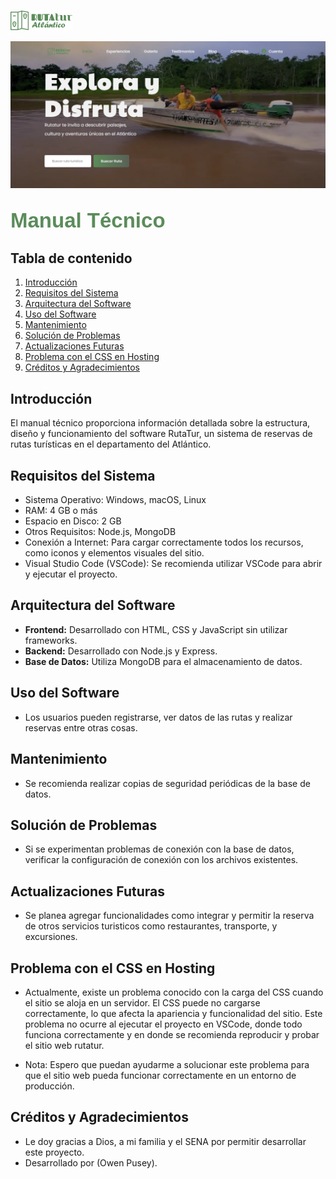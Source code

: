 ![Rutatur](/imgs/rutatur-logo.png)

![Portada Rutatur](/imgs/portada%20.png)

## <span style="font-family: 'Poppins', sans-serif; font-size:33px; color: #5B8C5A; font-weight: 700font-size:23px;">**Manual Técnico**</span>

## Tabla de contenido
1. [Introducción](#introducción)
2. [Requisitos del Sistema](#requisitos-del-sistema)
3. [Arquitectura del Software](#arquitectura-del-software)
4. [Uso del Software](#uso-del-software)
5. [Mantenimiento](#mantenimiento)
6. [Solución de Problemas](#solución-de-problemas)
7. [Actualizaciones Futuras](#actualizaciones-futuras)
8. [Problema con el CSS en Hosting](#problema-con-el-CSS-en-Hosting)
9. [Créditos y Agradecimientos](#créditos-y-agradecimientos)

## Introducción
El manual técnico proporciona información detallada sobre la estructura, diseño y funcionamiento del software RutaTur, un sistema de reservas de rutas turísticas en el departamento del Atlántico.

## Requisitos del Sistema
- Sistema Operativo: Windows, macOS, Linux
- RAM: 4 GB o más
- Espacio en Disco: 2 GB
- Otros Requisitos: Node.js, MongoDB
- Conexión a Internet: Para cargar correctamente todos los recursos, como iconos y elementos visuales del sitio.
- Visual Studio Code (VSCode): Se recomienda utilizar VSCode para abrir y ejecutar el proyecto.

## Arquitectura del Software
- **Frontend:** Desarrollado con HTML, CSS y JavaScript sin utilizar frameworks.
- **Backend:** Desarrollado con Node.js y Express.
- **Base de Datos:** Utiliza MongoDB para el almacenamiento de datos.

## Uso del Software
- Los usuarios pueden registrarse, ver datos de las rutas y realizar reservas entre otras cosas.

## Mantenimiento
- Se recomienda realizar copias de seguridad periódicas de la base de datos.

## Solución de Problemas
- Si se experimentan problemas de conexión con la base de datos, verificar la configuración de conexión con los archivos existentes.

## Actualizaciones Futuras
- Se planea agregar funcionalidades como integrar y permitir la reserva de otros servicios turisticos como restaurantes, transporte, y excursiones.

## Problema con el CSS en Hosting

- Actualmente, existe un problema conocido con la carga del CSS cuando el sitio se aloja en un servidor. El CSS puede no cargarse correctamente, lo que afecta la apariencia y funcionalidad del sitio. Este problema no ocurre al ejecutar el proyecto en VSCode, donde todo funciona correctamente y en donde se recomienda reproducir y probar el sitio web rutatur.

- Nota: Espero que puedan ayudarme a solucionar este problema para que el sitio web pueda funcionar correctamente en un entorno de producción. 

## Créditos y Agradecimientos
- Le doy gracias a Dios, a mi familia y el SENA por permitir desarrollar este proyecto.
- Desarrollado por (Owen Pusey).